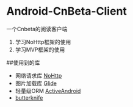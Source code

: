 # Android-CnBeta-Client
一个Cnbeta的阅读客户端

1. 学习NoHttp框架的使用
2. 学习MVP框架的使用


##使用到的库
* 网络请求库 [NoHttp](https://github.com/Y0LANDA/NoHttp)
* 图片加载库 [Glide](https://github.com/bumptech/glide)
* 轻量级ORM [ActiveAndroid](https://github.com/pardom/ActiveAndroid)
* [butterknife](https://github.com/JakeWharton/butterknife)
